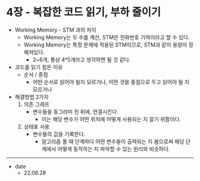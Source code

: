 # 4장 - 복잡한 코드 읽기, 부하 줄이기

* Working Memory - STM 과의 차이
    * Working Memory는 두 수를 계산, STM은 전화번호 기억이라고 할 수 있다.
    * Working Memory는 특정 문제에 적용된 STM이므로, STM과 같이 용량이 정해져있다.
        * 2~6개, 통상 4*5개라고 생각하면 될 것 같다.
* 코드를 읽기 힘든 이유
    * 순서 / 중점
        * 어떤 순서로 읽어야 될지 모르거나, 어떤 것을 중점으로 두고 읽어야 될 지 모르거나
* 해결방법 2가지
    1. 의존 그래프
        * 변수들을 동그라미 친 뒤에, 연결시킨다.
            * 이는 해당 변수가 어떤 위치에 어떻게 사용되는 지 알기 위함이다.
    2. 상태표 사용
        * 변수들의 값을 기록한다.
            * 알고리즘 풀 때 단계마다 어떤 변수들이 출력되는 지 봄으로써 해당 단계에서 어떻게 동작하는 지 파악할 수 있는 원리와 비슷하다.


<hr/>

* date
    * 22.06.28